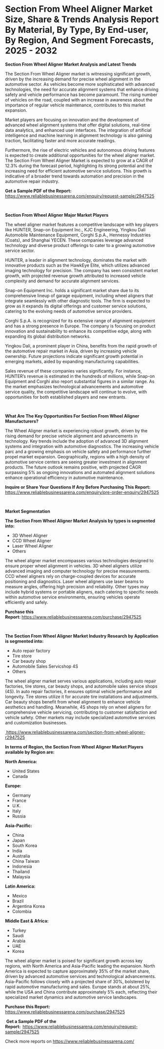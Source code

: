 <p><h1>Section From Wheel Aligner Market Size, Share & Trends Analysis Report By Material, By Type, By End-user, By Region, And Segment Forecasts, 2025 - 2032</h1></p><p><strong>Section From Wheel Aligner Market Analysis and Latest Trends</strong></p>
<p><p>The Section From Wheel Aligner market is witnessing significant growth, driven by the increasing demand for precise wheel alignment in the automotive sector. As vehicles become more sophisticated with advanced technologies, the need for accurate alignment systems that enhance driving safety and vehicle performance has become paramount. The rising number of vehicles on the road, coupled with an increase in awareness about the importance of regular vehicle maintenance, contributes to this market expansion.</p><p>Market players are focusing on innovation and the development of advanced wheel alignment systems that offer digital solutions, real-time data analytics, and enhanced user interfaces. The integration of artificial intelligence and machine learning in alignment technology is also gaining traction, facilitating faster and more accurate readings.</p><p>Furthermore, the rise of electric vehicles and autonomous driving features is expected to create additional opportunities for the wheel aligner market. The Section From Wheel Aligner Market is expected to grow at a CAGR of 12.3% during the forecast period, highlighting its strong potential and the increasing need for efficient automotive service solutions. This growth is indicative of a broader trend towards automation and precision in the automotive repair industry.</p></p>
<p><strong>Get a Sample PDF of the Report:&nbsp;</strong> <a href="https://www.reliablebusinessarena.com/enquiry/request-sample/2947525?utm_campaign=3222&utm_medium=2&utm_source=Github&utm_content=ia&utm_term=12032025&utm_id=section-from-wheel-aligner">https://www.reliablebusinessarena.com/enquiry/request-sample/2947525</a></p>
<p>&nbsp;</p>
<p><strong>Section From Wheel Aligner Major Market Players</strong></p>
<p><p>The wheel aligner market features a competitive landscape with key players like HUNTER, Snap-on Equipment Inc., KJC Engineering, Yingkou Dali Automobile Maintenance Equipment, Corghi S.p.A., Hennessy Industries (Coats), and Shanghai YECEN. These companies leverage advanced technology and diverse product offerings to cater to a growing automotive service sector.</p><p>HUNTER, a leader in alignment technology, dominates the market with innovative products such as the HawkEye Elite, which utilizes advanced imaging technology for precision. The company has seen consistent market growth, with projected revenue growth attributed to increased vehicle complexity and demand for accurate alignment services.</p><p>Snap-on Equipment Inc. holds a significant market share due to its comprehensive lineup of garage equipment, including wheel aligners that integrate seamlessly with other diagnostic tools. The firm is expected to grow as it expands its digital offerings and customer service solutions, catering to the evolving needs of automotive service providers.</p><p>Corghi S.p.A. is recognized for its extensive range of alignment equipment and has a strong presence in Europe. The company is focusing on product innovation and sustainability to enhance its competitive edge, along with expanding its global distribution networks.</p><p>Yingkou Dali, a prominent player in China, benefits from the rapid growth of the automotive repair market in Asia, driven by increasing vehicle ownership. Future projections indicate significant growth potential in emerging markets, aided by expanding manufacturing capabilities.</p><p>Sales revenue of these companies varies significantly. For instance, HUNTER’s revenue is estimated in the hundreds of millions, while Snap-on Equipment and Corghi also report substantial figures in a similar range. As the market emphasizes technological advancements and automotive service quality, the competitive landscape will continue to evolve, with opportunities for both established players and new entrants.</p></p>
<p>&nbsp;</p>
<p><strong>What Are The Key Opportunities For Section From Wheel Aligner Manufacturers?</strong></p>
<p><p>The Wheel Aligner market is experiencing robust growth, driven by the rising demand for precise vehicle alignment and advancements in technology. Key trends include the adoption of advanced 3D alignment systems and integration with automotive diagnostics. The increasing vehicle parc and a growing emphasis on vehicle safety and performance further propel market expansion. Geographically, regions with a high density of automotive service centers are seeing greater investment in alignment products. The future outlook remains positive, with projected CAGR surpassing 5% as ongoing innovations and automated alignment solutions enhance operational efficiency in automotive maintenance.</p></p>
<p><strong>Inquire or Share Your Questions If Any Before Purchasing This Report:</strong> <a href="https://www.reliablebusinessarena.com/enquiry/pre-order-enquiry/2947525?utm_campaign=3222&utm_medium=2&utm_source=Github&utm_content=ia&utm_term=12032025&utm_id=section-from-wheel-aligner">https://www.reliablebusinessarena.com/enquiry/pre-order-enquiry/2947525</a></p>
<p>&nbsp;</p>
<p><strong>Market Segmentation</strong></p>
<p><strong>The Section From Wheel Aligner Market Analysis by types is segmented into:</strong></p>
<p><ul><li>3D Wheel Aligner</li><li>CCD Wheel Aligner</li><li>Laser Wheel Aligner</li><li>Others</li></ul></p>
<p><p>The wheel aligner market encompasses various technologies designed to ensure proper wheel alignment in vehicles. 3D wheel aligners utilize advanced imaging and computer technology for precise measurements. CCD wheel aligners rely on charge-coupled devices for accurate positioning and diagnostics. Laser wheel aligners use laser beams to measure angles, offering high precision and reliability. Other types may include hybrid systems or portable aligners, each catering to specific needs within automotive service environments, ensuring vehicles operate efficiently and safely.</p></p>
<p><strong>Purchase this Report:&nbsp;</strong><a href="https://www.reliablebusinessarena.com/purchase/2947525?utm_campaign=3222&utm_medium=2&utm_source=Github&utm_content=ia&utm_term=12032025&utm_id=section-from-wheel-aligner">https://www.reliablebusinessarena.com/purchase/2947525</a></p>
<p>&nbsp;</p>
<p><strong>The Section From Wheel Aligner Market Industry Research by Application is segmented into:</strong></p>
<p><ul><li>Auto repair factory</li><li>Tire store</li><li>Car beauty shop</li><li>Automobile Sales Servicshop 4S</li><li>Others</li></ul></p>
<p><p>The wheel aligner market serves various applications, including auto repair factories, tire stores, car beauty shops, and automobile sales service shops (4S). In auto repair factories, it ensures optimal vehicle performance and longevity. Tire stores utilize it for accurate tire installations and adjustments. Car beauty shops benefit from wheel alignment to enhance vehicle aesthetics and handling. Meanwhile, 4S shops rely on wheel aligners for comprehensive vehicle servicing, contributing to customer satisfaction and vehicle safety. Other markets may include specialized automotive services and customization businesses.</p></p>
<p><a href="https://www.reliablebusinessarena.com/section-from-wheel-aligner-r2947525?utm_campaign=3222&utm_medium=2&utm_source=Github&utm_content=ia&utm_term=12032025&utm_id=section-from-wheel-aligner">&nbsp;https://www.reliablebusinessarena.com/section-from-wheel-aligner-r2947525</a></p>
<p><strong>In terms of Region, the Section From Wheel Aligner Market Players available by Region are:</strong></p>
<p>
    <p> <strong> North America: </strong>
        <ul>
            <li>United States</li>
            <li>Canada</li>
        </ul>
        </p> 
    <p> <strong> Europe: </strong>
        <ul>
            <li>Germany</li>
            <li>France</li>
            <li>U.K.</li>
            <li>Italy</li>
            <li>Russia</li>
        </ul>
        </p> 
    <p> <strong> Asia-Pacific: </strong>
        <ul>
            <li>China</li>
            <li>Japan</li>
            <li>South Korea</li>
            <li>India</li>
            <li>Australia</li>
            <li>China Taiwan</li>
            <li>Indonesia</li>
            <li>Thailand</li>
            <li>Malaysia</li>
        </ul>
        </p> 
    <p> <strong> Latin America: </strong>
        <ul>
            <li>Mexico</li>
            <li>Brazil</li>
            <li>Argentina Korea</li>
            <li>Colombia</li>
        </ul>
        </p> 
    <p> <strong> Middle East & Africa: </strong>
        <ul>
            <li>Turkey</li>
            <li>Saudi</li>
            <li>Arabia</li>
            <li>UAE</li>
            <li>Korea</li>
        </ul>
    </p>
    </p>
<p><p>The wheel aligner market is poised for significant growth across key regions, with North America and Asia-Pacific leading the expansion. North America is expected to capture approximately 35% of the market share, driven by advanced automotive services and technological advancements. Asia-Pacific follows closely with a projected share of 30%, bolstered by rapid automotive manufacturing and sales. Europe stands at about 25%, while the USA and China contribute approximately 5% each, reflecting their specialized market dynamics and automotive service landscapes.</p></p>
<p><strong>Purchase this Report: </strong><a href="https://www.reliablebusinessarena.com/purchase/2947525?utm_campaign=3222&utm_medium=2&utm_source=Github&utm_content=ia&utm_term=12032025&utm_id=section-from-wheel-aligner">https://www.reliablebusinessarena.com/purchase/2947525</a></p>
<p>&nbsp;<strong>Get a Sample PDF of the Report:&nbsp;&nbsp;</strong><a href="https://www.reliablebusinessarena.com/enquiry/request-sample/2947525?utm_campaign=3222&utm_medium=2&utm_source=Github&utm_content=ia&utm_term=12032025&utm_id=section-from-wheel-aligner">https://www.reliablebusinessarena.com/enquiry/request-sample/2947525</a></p>
<p><strong></strong></p>
<p>Check more reports on <a href="https://www.reliablebusinessarena.com/?utm_campaign=3222&utm_medium=2&utm_source=Github&utm_content=ia&utm_term=12032025&utm_id=section-from-wheel-aligner">https://www.reliablebusinessarena.com/</a></p>